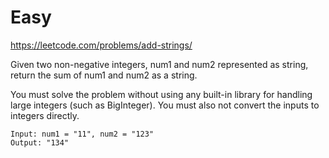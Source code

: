 # Easy
https://leetcode.com/problems/add-strings/

Given two non-negative integers, num1 and num2 represented as string, return the sum of num1 and num2 as a string.

You must solve the problem without using any built-in library for handling large integers (such as BigInteger). You must also not convert the inputs to integers directly.

```
Input: num1 = "11", num2 = "123"
Output: "134"
```
